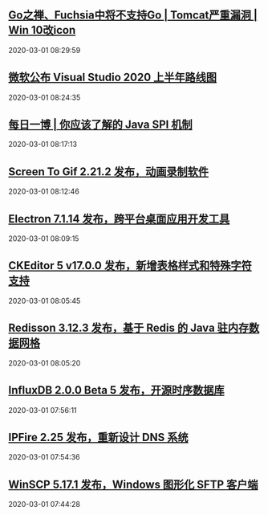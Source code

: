 ## <a href="https://www.oschina.net/question/3820517_2314966" target="_blank">Go之禅、Fuchsia中将不支持Go | Tomcat严重漏洞 | Win 10改icon</a>
2020-03-01 08:29:59 
## <a href="https://www.oschina.net/news/113729/microsoft-vs-roadmap-2020" target="_blank">微软公布 Visual Studio 2020 上半年路线图</a>
2020-03-01 08:24:35 
## <a href="https://my.oschina.net/crossoverjie/blog/3171467" target="_blank">每日一博 | 你应该了解的 Java SPI 机制</a>
2020-03-01 08:17:13 
## <a href="https://www.oschina.net/news/113727/screen-to-gif-2-21-2-released" target="_blank">Screen To Gif 2.21.2 发布，动画录制软件</a>
2020-03-01 08:12:46 
## <a href="https://www.oschina.net/news/113726/electron-7-1-14-released" target="_blank">Electron 7.1.14 发布，跨平台桌面应用开发工具</a>
2020-03-01 08:09:15 
## <a href="https://www.oschina.net/news/113725/ckeditor-5-v17-released" target="_blank">CKEditor 5 v17.0.0 发布，新增表格样式和特殊字符支持</a>
2020-03-01 08:05:45 
## <a href="https://www.oschina.net/news/113724/redisson-3-12-3-released" target="_blank">Redisson 3.12.3 发布，基于 Redis 的 Java 驻内存数据网格</a>
2020-03-01 08:05:20 
## <a href="https://www.oschina.net/news/113723/influxdb-2-0-0-beta-5-released" target="_blank">InfluxDB 2.0.0 Beta 5 发布，开源时序数据库</a>
2020-03-01 07:56:11 
## <a href="https://www.oschina.net/news/113722/ipfire-2-25-released" target="_blank">IPFire 2.25 发布，重新设计 DNS 系统</a>
2020-03-01 07:54:36 
## <a href="https://www.oschina.net/news/113721/winscp-5-17-1-released" target="_blank">WinSCP 5.17.1 发布，Windows 图形化 SFTP 客户端</a>
2020-03-01 07:44:28 
